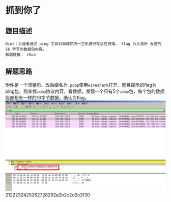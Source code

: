# 抓到你了

## 题目描述
```
Hint：入侵者通过 ping 工具对局域网内一主机进行存活性扫描， flag 为入侵所 发送的 16 字节的数据包内容。
解题链接： zhua
```

## 解题思路
附件是一个流量包，改后缀名为`.pcap`使用`wireshark`打开，题目提示的flag为ping包，则查找`icmp`协议内容，看数据，发现一个只有5个`icmp`包，每个包的数据段都都有一样的16字节数据，确认为flag。
![](2018-07-11-13-58-21.png)
2122232425262728292a2b2c2d2e2f30